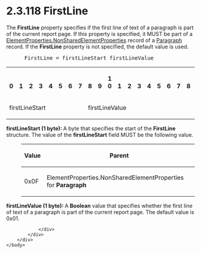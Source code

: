 <html dir="LTR" xmlns:mshelp="http://msdn.microsoft.com/mshelp" xmlns:ddue="http://ddue.schemas.microsoft.com/authoring/2003/5" xmlns:xlink="http://www.w3.org/1999/xlink" xmlns:tool="http://www.microsoft.com/tooltip">
    <head>
        <meta http-equiv="Content-Type" content="text/html; CHARSET=utf-8"></meta>
        <meta name="save" content="history"></meta>
        <title>2.3.118 FirstLine</title>
        <xml>
            <mshelp:toctitle title="2.3.118 FirstLine"></mshelp:toctitle>
            <mshelp:rltitle title="[MS-RPL]: FirstLine"></mshelp:rltitle>
            <mshelp:keyword index="A" term="7d6ff238-3cfc-4d11-b655-68b30ae09102"></mshelp:keyword>
            <mshelp:attr name="DCSext.ContentType" value="open specification"></mshelp:attr>
            <mshelp:attr name="AssetID" value="7d6ff238-3cfc-4d11-b655-68b30ae09102"></mshelp:attr>
            <mshelp:attr name="TopicType" value="kbRef"></mshelp:attr>
            <mshelp:attr name="DCSext.Title" value="[MS-RPL]: FirstLine" />
        </xml>
    </head>
    <body>
        <div id="header">
            <h1 class="heading">2.3.118 FirstLine</h1>
        </div>
        <div id="mainSection">
            <div id="mainBody">
                <div id="allHistory" class="saveHistory"></div>
                <div id="sectionSection0" class="section" name="collapseableSection">
                    

<p>The <b>FirstLine</b> property specifies if the first line of
text of a paragraph is part of the current report page. If this property is
specified, it MUST be part of a <a href="1b1b7882-84bb-47d4-a3d2-b020b8d23d7a.htm">ElementProperties.NonSharedElementProperties</a>
record of a <a href="3024abc3-23db-494b-a63a-6bd565e4500b.htm">Paragraph</a>
record. If the <b>FirstLine</b> property is not specified, the default value is
used.</p>

<dl>
<dd>
<div><pre> FirstLine = firstLineStart firstLineValue
</pre></div>
</dd></dl>

<table>
 <tr>
  <th><p><br>0</p></th>
  <th><p><br>1</p></th>
  <th><p><br>2</p></th>
  <th><p><br>3</p></th>
  <th><p><br>4</p></th>
  <th><p><br>5</p></th>
  <th><p><br>6</p></th>
  <th><p><br>7</p></th>
  <th><p><br>8</p></th>
  <th><p><br>9</p></th>
  <th><p>1<br>0</p></th>
  <th><p><br>1</p></th>
  <th><p><br>2</p></th>
  <th><p><br>3</p></th>
  <th><p><br>4</p></th>
  <th><p><br>5</p></th>
  <th><p><br>6</p></th>
  <th><p><br>7</p></th>
  <th><p><br>8</p></th>
  <th><p><br>9</p></th>
  <th><p>2<br>0</p></th>
  <th><p><br>1</p></th>
  <th><p><br>2</p></th>
  <th><p><br>3</p></th>
  <th><p><br>4</p></th>
  <th><p><br>5</p></th>
  <th><p><br>6</p></th>
  <th><p><br>7</p></th>
  <th><p><br>8</p></th>
  <th><p><br>9</p></th>
  <th><p>3<br>0</p></th>
  <th><p><br>1</p></th>
 </tr>
 <tr>
  <td colspan="8">
  <p>firstLineStart</p>
  </td>
  <td colspan="8">
  <p>firstLineValue</p>
  </td>
  
 </tr>
</table>

<p><b>firstLineStart (1 byte): </b>A byte that specifies
the start of the <b>FirstLine</b> structure. The value of the <b>firstLineStart</b>
field MUST be the following value.</p>

<dl>
<dd>
<table>
 <thead>
  <tr>
   <th>
   <p>Value</p>
   </th>
   <th>
   <p>Parent</p>
   </th>
  </tr>
 </thead>
 <tr>
  <td>
  <p>0x0F</p>
  </td>
  <td>
  <p>ElementProperties.NonSharedElementProperties for <b>Paragraph</b></p>
  </td>
 </tr>
</table>
</dd></dl>

<p><b>firstLineValue (1 byte): </b>A <b>Boolean</b>
value that specifies whether the first line of text of a paragraph is part of
the current report page. The default value is 0x01.</p>


                </div>
            </div>
        </div>
    </body>
</html>